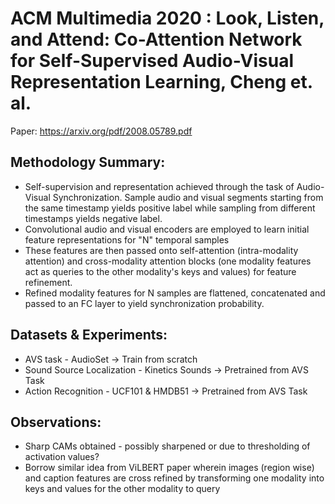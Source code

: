 
# ACM Multimedia 2020 : Look, Listen, and Attend: Co-Attention Network for Self-Supervised Audio-Visual Representation Learning, Cheng et. al.
Paper: https://arxiv.org/pdf/2008.05789.pdf  

## Methodology Summary:
- Self-supervision and representation achieved through the task of Audio-Visual Synchronization. Sample audio and visual segments starting from the same timestamp yields positive label while sampling from different timestamps yields negative label.
- Convolutional audio and visual encoders are employed to learn initial feature representations for "N" temporal samples
- These features are then passed onto self-attention (intra-modality attention) and cross-modality attention blocks (one modality features act as queries to the other modality's keys and values) for feature refinement.
- Refined modality features for N samples are flattened, concatenated and passed to an FC layer to yield synchronization probability.

## Datasets & Experiments:
- AVS task - AudioSet -> Train from scratch
- Sound Source Localization - Kinetics Sounds -> Pretrained from AVS Task
- Action Recognition - UCF101 & HMDB51 -> Pretrained from AVS Task

## Observations:
- Sharp CAMs obtained - possibly sharpened or due to thresholding of activation values?
- Borrow similar idea from ViLBERT paper wherein images (region wise) and caption features are cross refined by transforming one modality into keys and values for the other modality to query
